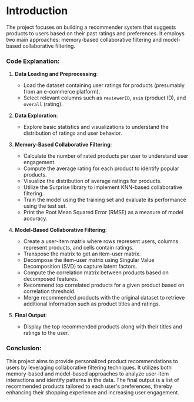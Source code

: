 

# **Introduction**
The project focuses on building a recommender system that suggests products to users based on their past ratings and preferences. It employs two main approaches: memory-based collaborative filtering and model-based collaborative filtering.

### Code Explanation:

1. **Data Loading and Preprocessing**:
   - Load the dataset containing user ratings for products (presumably from an e-commerce platform).
   - Select relevant columns such as `reviewerID`, `asin` (product ID), and `overall` (rating).

2. **Data Exploration**:
   - Explore basic statistics and visualizations to understand the distribution of ratings and user behavior.

3. **Memory-Based Collaborative Filtering**:
   - Calculate the number of rated products per user to understand user engagement.
   - Compute the average rating for each product to identify popular products.
   - Visualize the distribution of average ratings for products.
   - Utilize the Surprise library to implement KNN-based collaborative filtering.
   - Train the model using the training set and evaluate its performance using the test set.
   - Print the Root Mean Squared Error (RMSE) as a measure of model accuracy.

4. **Model-Based Collaborative Filtering**:
   - Create a user-item matrix where rows represent users, columns represent products, and cells contain ratings.
   - Transpose the matrix to get an item-user matrix.
   - Decompose the item-user matrix using Singular Value Decomposition (SVD) to capture latent factors.
   - Compute the correlation matrix between products based on decomposed features.
   - Recommend top correlated products for a given product based on correlation threshold.
   - Merge recommended products with the original dataset to retrieve additional information such as product titles and ratings.

5. **Final Output**:
   - Display the top recommended products along with their titles and ratings to the user.

### Conclusion:
This project aims to provide personalized product recommendations to users by leveraging collaborative filtering techniques. It utilizes both memory-based and model-based approaches to analyze user-item interactions and identify patterns in the data. The final output is a list of recommended products tailored to each user's preferences, thereby enhancing their shopping experience and increasing user engagement.